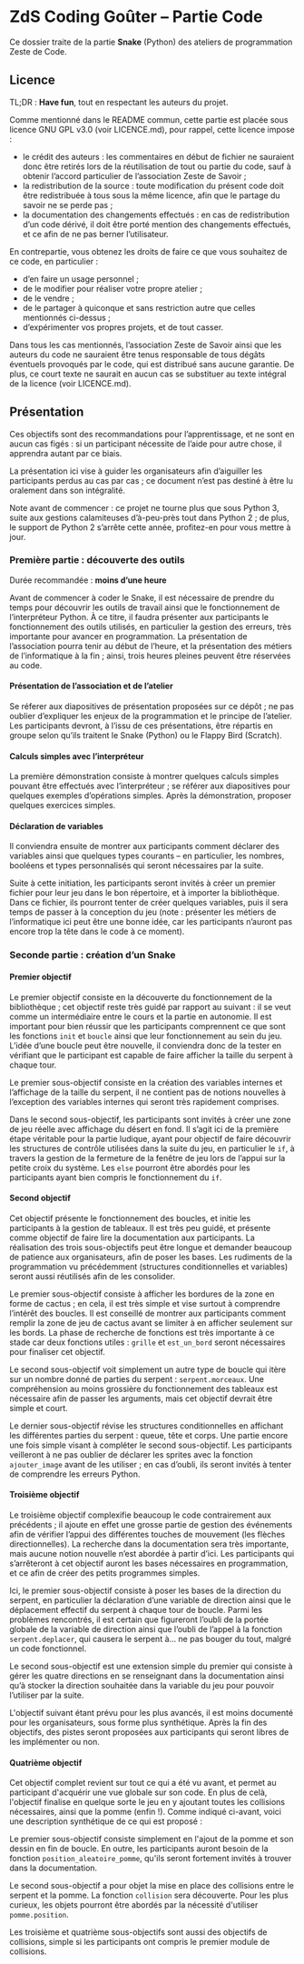 # ZdS Coding Goûter – Partie Code

Ce dossier traite de la partie **Snake** (Python) des ateliers de programmation Zeste de Code.

## Licence

TL;DR : **Have fun**, tout en respectant les auteurs du projet.

Comme mentionné dans le README commun, cette partie est placée sous licence GNU GPL v3.0 (voir LICENCE.md), pour rappel, cette licence impose :

- le crédit des auteurs : les commentaires en début de fichier ne sauraient donc être retirés lors de la réutilisation de tout ou partie du code, sauf à obtenir l’accord particulier de l’association Zeste de Savoir ;
- la redistribution de la source : toute modification du présent code doit être redistribuée à tous sous la même licence, afin que le partage du savoir ne se perde pas ;
- la documentation des changements effectués : en cas de redistribution d’un code dérivé, il doit être porté mention des changements effectués, et ce afin de ne pas berner l’utilisateur.

En contrepartie, vous obtenez les droits de faire ce que vous souhaitez de ce code, en particulier :

- d’en faire un usage personnel ;
- de le modifier pour réaliser votre propre atelier ;
- de le vendre ;
- de le partager à quiconque et sans restriction autre que celles mentionnés ci-dessus ;
- d’expérimenter vos propres projets, et de tout casser.

Dans tous les cas mentionnés, l’association Zeste de Savoir ainsi que les auteurs du code ne sauraient être tenus responsable de tous dégâts éventuels provoqués par le code, qui est distribué sans aucune garantie. De plus, ce court texte ne saurait en aucun cas se substituer au texte intégral de la licence (voir LICENCE.md).

## Présentation

Ces objectifs sont des recommandations pour l’apprentissage, et ne sont en aucun cas figés : si un participant nécessite de l’aide pour autre chose, il apprendra autant par ce biais.

La présentation ici vise à guider les organisateurs afin d’aiguiller les participants perdus au cas par cas ; ce document n’est pas destiné à être lu oralement dans son intégralité.

Note avant de commencer : ce projet ne tourne plus que sous Python 3, suite aux gestions calamiteuses d’à-peu-près tout dans Python 2 ; de plus, le support de Python 2 s’arrête cette année, profitez-en pour vous mettre à jour.

### Première partie : découverte des outils

Durée recommandée : **moins d’une heure**

Avant de commencer à coder le Snake, il est nécessaire de prendre du temps pour découvrir les outils de travail ainsi que le fonctionnement de l’interpréteur Python. À ce titre, il faudra présenter aux participants le fonctionnement des outils utilisés, en particulier la gestion des erreurs, très importante pour avancer en programmation. La présentation de l’association pourra tenir au début de l’heure, et la présentation des métiers de l’informatique à la fin ; ainsi, trois heures pleines peuvent être réservées au code.

#### Présentation de l’association et de l’atelier

Se réferer aux diapositives de présentation proposées sur ce dépôt ; ne pas oublier d’expliquer les enjeux de la programmation et le principe de l’atelier. Les participants devront, à l’issu de ces présentations, être répartis en groupe selon qu’ils traitent le Snake (Python) ou le Flappy Bird (Scratch).

#### Calculs simples avec l’interpréteur

La première démonstration consiste à montrer quelques calculs simples pouvant être effectués avec l’interpréteur ; se référer aux diapositives pour quelques exemples d’opérations simples. Après la démonstration, proposer quelques exercices simples.

#### Déclaration de variables

Il conviendra ensuite de montrer aux participants comment déclarer des variables ainsi que quelques types courants – en particulier, les nombres, booléens et types personnalisés qui seront nécessaires par la suite.

Suite à cette initiation, les participants seront invités à créer un premier fichier pour leur jeu dans le bon répertoire, et à importer la bibliothèque. Dans ce fichier, ils pourront tenter de créer quelques variables, puis il sera temps de passer à la conception du jeu (note : présenter les métiers de l’informatique ici peut être une bonne idée, car les participants n’auront pas encore trop la tête dans le code à ce moment).

### Seconde partie : création d’un Snake

#### Premier objectif

Le premier objectif consiste en la découverte du fonctionnement de la bibliothèque ; cet objectif reste très guidé par rapport au suivant : il se veut comme un intermédiaire entre le cours et la partie en autonomie. Il est important pour bien réussir que les participants comprennent ce que sont les fonctions `init` et `boucle` ainsi que leur fonctionnement au sein du jeu. L’idée d’une boucle peut être nouvelle, il conviendra donc de la tester en vérifiant que le participant est capable de faire afficher la taille du serpent à chaque tour.

Le premier sous-objectif consiste en la création des variables internes et l’affichage de la taille du serpent, il ne contient pas de notions nouvelles à l’exception des variables internes qui seront très rapidement comprises.

Dans le second sous-objectif, les participants sont invités à créer une zone de jeu réelle avec affichage du désert en fond. Il s’agit ici de la première étape véritable pour la partie ludique, ayant pour objectif de faire découvrir les structures de contrôle utilisées dans la suite du jeu, en particulier le `if`, à travers la gestion de la fermeture de la fenêtre de jeu lors de l’appui sur la petite croix du système. Les `else` pourront être abordés pour les participants ayant bien compris le fonctionnement du `if`.

#### Second objectif

Cet objectif présente le fonctionnement des boucles, et initie les participants à la gestion de tableaux. Il est très peu guidé, et présente comme objectif de faire lire la documentation aux participants. La réalisation des trois sous-objectifs peut être longue et demander beaucoup de patience aux organisateurs, afin de poser les bases. Les rudiments de la programmation vu précédemment (structures conditionnelles et variables) seront aussi réutilisés afin de les consolider.

Le premier sous-objectif consiste à afficher les bordures de la zone en forme de cactus ; en cela, il est très simple et vise surtout à comprendre l’intérêt des boucles. Il est conseillé de montrer aux participants comment remplir la zone de jeu de cactus avant se limiter à en afficher seulement sur les bords. La phase de recherche de fonctions est très importante à ce stade car deux fonctions utiles : `grille` et `est_un_bord` seront nécessaires pour finaliser cet objectif.

Le second sous-objectif voit simplement un autre type de boucle qui itère sur un nombre donné de parties du serpent : `serpent.morceaux`. Une compréhension au moins grossière du fonctionnement des tableaux est nécessaire afin de passer les arguments, mais cet objectif devrait être simple et court.

Le dernier sous-objectif révise les structures conditionnelles en affichant les différentes parties du serpent : queue, tête et corps. Une partie encore une fois simple visant à compléter le second sous-objectif. Les participants veilleront à ne pas oublier de déclarer les sprites avec la fonction `ajouter_image` avant de les utiliser ; en cas d’oubli, ils seront invités à tenter de comprendre les erreurs Python.

#### Troisième objectif

Le troisième objectif complexifie beaucoup le code contrairement aux précédents ; il ajoute en effet une grosse partie de gestion des événements afin de vérifier l’appui des différentes touches de mouvement (les flèches directionnelles). La recherche dans la documentation sera très importante, mais aucune notion nouvelle n’est abordée à partir d’ici. Les participants qui s’arrêteront à cet objectif auront les bases nécessaires en programmation, et ce afin de créer des petits programmes simples.

Ici, le premier sous-objectif consiste à poser les bases de la direction du serpent, en particulier la déclaration d’une variable de direction ainsi que le déplacement effectif du serpent à chaque tour de boucle. Parmi les problèmes rencontrés, il est certain que figureront l’oubli de la portée globale de la variable de direction ainsi que l’oubli de l’appel à la fonction `serpent.deplacer`, qui causera le serpent à… ne pas bouger du tout, malgré un code fonctionnel.

Le second sous-objectif est une extension simple du premier qui consiste à gérer les quatre directions en se renseignant dans la documentation ainsi qu’à stocker la direction souhaitée dans la variable du jeu pour pouvoir l’utiliser par la suite.

L'objectif suivant étant prévu pour les plus avancés, il est moins documenté pour les organisateurs, sous forme plus synthétique. Après la fin des objectifs, des pistes seront proposées aux participants qui seront libres de les implémenter ou non.

#### Quatrième objectif

Cet objectif complet revient sur tout ce qui a été vu avant, et permet au participant d'acquérir une vue globale sur son code. En plus de celà, l'objectif finalise en quelque sorte le jeu en y ajoutant toutes les collisions nécessaires, ainsi que la pomme (enfin !). Comme indiqué ci-avant, voici une description synthétique de ce qui est proposé :

Le premier sous-objectif consiste simplement en l'ajout de la pomme et son dessin en fin de boucle. En outre, les participants auront besoin de la fonction `position_aleatoire_pomme`, qu'ils seront fortement invités à trouver dans la documentation.

Le second sous-objectif a pour objet la mise en place des collisions entre le serpent et la pomme. La fonction `collision` sera découverte. Pour les plus curieux, les objets pourront être abordés par la nécessité d'utiliser `pomme.position`.

Les troisième et quatrième sous-objectifs sont aussi des objectifs de collisions, simple si les participants ont compris le premier module de collisions.
